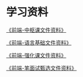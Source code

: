 # 学习资料

[《前端-中枢课文件资料》](https://duyiedu.yuque.com/fmi7t1/nwhh7g/gtucggflr4xxpp6m?singleDoc#) 

[《前端-语言基础文件资料》](https://duyiedu.yuque.com/fmi7t1/nwhh7g/bcqyd9mdraozmatp?singleDoc#) 

[《前端-强化课文件资料》](https://duyiedu.yuque.com/fmi7t1/nwhh7g/tfd9blexuk02ggqr?singleDoc#) 

[《前端-笔面试甄选文件资料》](https://duyiedu.yuque.com/fmi7t1/nwhh7g/ohf2y7sggobkm47p?singleDoc#)